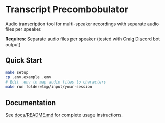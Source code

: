 # Transcript Precombobulator

Audio transcription tool for multi-speaker recordings with separate audio files per speaker.

**Requires**: Separate audio files per speaker (tested with Craig Discord bot output)

## Quick Start

```sh
make setup
cp .env.example .env
# Edit .env to map audio files to characters
make run folder=tmp/input/your-session
```

## Documentation

See [docs/README.md](docs/README.md) for complete usage instructions.